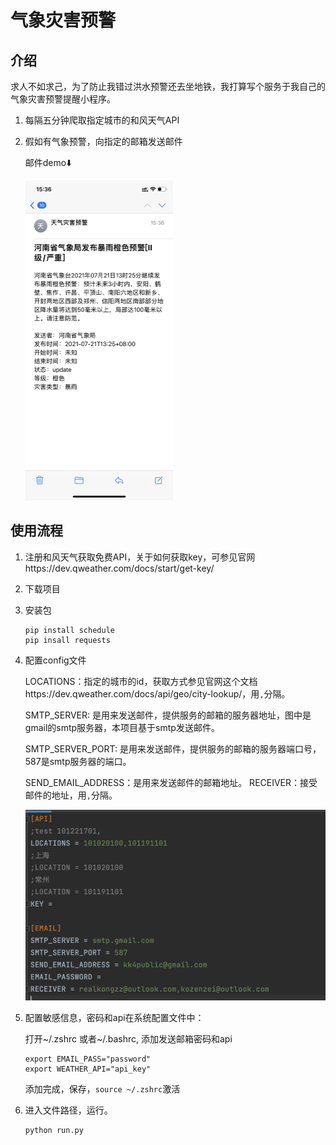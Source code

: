 # 气象灾害预警

## 介绍

求人不如求己，为了防止我错过洪水预警还去坐地铁，我打算写个服务于我自己的气象灾害预警提醒小程序。

1. 每隔五分钟爬取指定城市的和风天气API

2. 假如有气象预警，向指定的邮箱发送邮件

   邮件demo⬇️

   <img src="./README.assets/IMG_5681.PNG" alt="image-20210721150456392" style="zoom:50%;" />

## 使用流程

1. 注册和风天气获取免费API，关于如何获取key，可参见官网https://dev.qweather.com/docs/start/get-key/

2. 下载项目

3. 安装包

   ```shell
   pip install schedule 
   pip insall requests
   ```

4. 配置config文件

   LOCATIONS：指定的城市的id，获取方式参见官网这个文档https://dev.qweather.com/docs/api/geo/city-lookup/，用`,`分隔。

   SMTP_SERVER: 是用来发送邮件，提供服务的邮箱的服务器地址，图中是gmail的smtp服务器，本项目基于smtp发送邮件。

   SMTP_SERVER_PORT: 是用来发送邮件，提供服务的邮箱的服务器端口号，587是smtp服务器的端口。

   SEND_EMAIL_ADDRESS：是用来发送邮件的邮箱地址。
   RECEIVER：接受邮件的地址，用`,`分隔。

   <img src="./README.assets/image-20210721150456392.png" alt="image-20210721150456392" style="zoom:50%;" />

5. 配置敏感信息，密码和api在系统配置文件中：

   打开~/.zshrc 或者~/.bashrc, 添加发送邮箱密码和api

   ```shell
   export EMAIL_PASS="password"
   export WEATHER_API="api_key"
   ```

   添加完成，保存，`source ~/.zshrc`激活

6. 进入文件路径，运行。

   ```shell
   python run.py
   ```

   